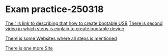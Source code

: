 # Exam practice-250318
 [Their is link to describing that how to create bootable USB](https://www.youtube.com/watch?v=abpAPQH1RsI)
[There is second video in which steps is explain to create bootable device](https://www.youtube.com/watch?v=wmqX1-kQKa0)


[There is some Websites where all steps is mentioned](https://www.hellotech.com/guide/for/how-to-create-windows-10-bootable-usb#:~:text=To%20create%20a%20Windows%2010%20bootable%20USB%2C%20download%20the%20Media,to%20your%20Windows%2010%20PC.)

[There is one more Site](https://grok.lsu.edu/article.aspx?articleid=17870)
